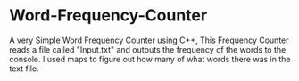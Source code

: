 # Word-Frequency-Counter

A very Simple Word Frequency Counter using C++, This Frequency Counter reads a file called "Input.txt" and outputs the frequency of the words to the console. I used maps to figure out how many of what words there was in the text file.
